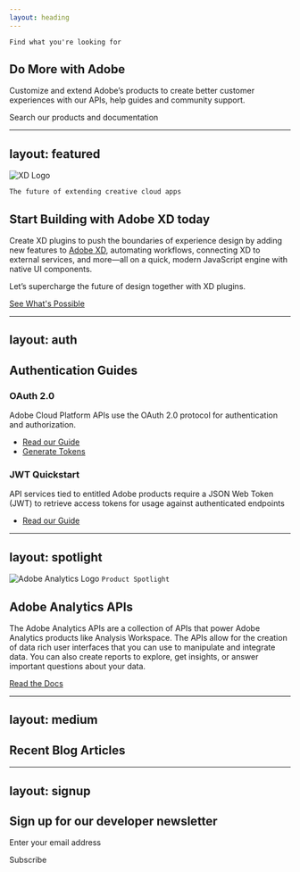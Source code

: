 ```yaml
---
layout: heading
---
```


`Find what you're looking for`

## Do More with Adobe

Customize and extend Adobe’s products to create better customer experiences with our APIs, help guides and community support.

Search our products and documentation

---
layout: featured
---

![XD Logo](https://www.adobe.io/content/dam/udp/language-masters/en/xd_logo_43733775.svg)

`The future of extending creative cloud apps`

## Start Building with Adobe XD today

Create XD plugins to push the boundaries of experience design by adding new features to [Adobe XD](https://adobexdplatform.com/), automating workflows, connecting XD to external services, and more—all on a quick, modern JavaScript engine with native UI components.

Let’s supercharge the future of design together with XD plugins.

[See What's Possible](/xd/docs)

---
layout: auth
---

## Authentication Guides
### OAuth 2.0
Adobe Cloud Platform APIs use the OAuth 2.0 protocol for authentication and authorization.

 * [Read our Guide](https://adobeioruntime.net/api/v1/web/io-solutions/adobe-oauth-playground/oauth.html)
 * [Generate Tokens]()

### JWT Quickstart

API services tied to entitled Adobe products require a JSON Web Token (JWT) to retrieve access tokens for usage against authenticated endpoints

 * [Read our Guide](https://www.adobe.io/authentication/auth-methods.html#!adobeio/adobeio-documentation/master/auth/JWTAuthenticationQuickStart.md)

---
layout: spotlight
---

![Adobe Analytics Logo](https://www.adobe.com/content/dam/www/icons/analytics-cloud.svg)
`Product Spotlight`

## Adobe Analytics APIs

The Adobe Analytics APIs are a collection of APIs that power Adobe Analytics products like Analysis Workspace. The APIs allow for the creation of data rich user interfaces that you can use to manipulate and integrate data. You can also create reports to explore, get insights, or answer important questions about your data.

[Read the Docs]()

---
layout: medium
---

## Recent Blog Articles

---
layout: signup
---

## **Sign up** for our developer newsletter

Enter your email address

Subscribe

